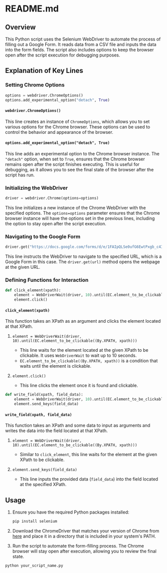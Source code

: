# README.md

## Overview

This Python script uses the Selenium WebDriver to automate the process of filling out a Google Form. It reads data from a CSV file and inputs the data into the form fields. The script also includes options to keep the browser open after the script execution for debugging purposes.

## Explanation of Key Lines

### Setting Chrome Options

```python
options = webdriver.ChromeOptions()
options.add_experimental_option("detach", True)
```

#### `webdriver.ChromeOptions()`
This line creates an instance of `ChromeOptions`, which allows you to set various options for the Chrome browser. These options can be used to control the behavior and appearance of the browser.

#### `options.add_experimental_option("detach", True)`
This line adds an experimental option to the Chrome browser instance. The `"detach"` option, when set to `True`, ensures that the Chrome browser remains open after the script finishes executing. This is useful for debugging, as it allows you to see the final state of the browser after the script has run.

### Initializing the WebDriver

```python
driver = webdriver.Chrome(options=options)
```

This line initializes a new instance of the Chrome WebDriver with the specified options. The `options=options` parameter ensures that the Chrome browser instance will have the options set in the previous lines, including the option to stay open after the script execution.

### Navigating to the Google Form

```python
driver.get("https://docs.google.com/forms/d/e/1FAIpQLSe0ufG6EwtPxgb_c4IJ340fwCzFOdIJ7U7z9b8Bws6SXVaaWw/viewform?vc=0&c=0&w=1&flr=0&pli=1")
```

This line instructs the WebDriver to navigate to the specified URL, which is a Google Form in this case. The `driver.get(url)` method opens the webpage at the given URL.

### Defining Functions for Interaction

```python
def click_element(xpath):
    element = WebDriverWait(driver, 10).until(EC.element_to_be_clickable((By.XPATH, xpath)))
    element.click()
```

#### `click_element(xpath)`
This function takes an XPath as an argument and clicks the element located at that XPath. 

1. `element = WebDriverWait(driver, 10).until(EC.element_to_be_clickable((By.XPATH, xpath)))`
   - This line waits for the element located at the given XPath to be clickable. It uses `WebDriverWait` to wait up to 10 seconds.
   - `EC.element_to_be_clickable((By.XPATH, xpath))` is a condition that waits until the element is clickable.

2. `element.click()`
   - This line clicks the element once it is found and clickable.

```python
def write_field(xpath, field_data):
    element = WebDriverWait(driver, 10).until(EC.element_to_be_clickable((By.XPATH, xpath)))
    element.send_keys(field_data)
```

#### `write_field(xpath, field_data)`
This function takes an XPath and some data to input as arguments and writes the data into the field located at that XPath.

1. `element = WebDriverWait(driver, 10).until(EC.element_to_be_clickable((By.XPATH, xpath)))`
   - Similar to `click_element`, this line waits for the element at the given XPath to be clickable.

2. `element.send_keys(field_data)`
   - This line inputs the provided data (`field_data`) into the field located at the specified XPath.

## Usage

1. Ensure you have the required Python packages installed:
   ```bash
   pip install selenium
   ```

2. Download the ChromeDriver that matches your version of Chrome from [here](https://sites.google.com/a/chromium.org/chromedriver/downloads) and place it in a directory that is included in your system's PATH.

3. Run the script to automate the form-filling process. The Chrome browser will stay open after execution, allowing you to review the final state.

```bash
python your_script_name.py
```
